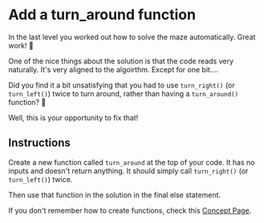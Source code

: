 # Add a turn_around function

In the last level you worked out how to solve the maze automatically. Great work! 🎉

One of the nice things about the solution is that the code reads very naturally.
It's very aligned to the algoirthm.
Except for one bit....

Did you find it a bit unsatisfying that you had to use `turn_right()` (or `turn_left()`) twice to turn around, rather than having a `turn_around()` function? 🤔

Well, this is your opportunity to fix that!

## Instructions

Create a new function called `turn_around` at the top of your code.
It has no inputs and doesn't return anything.
It should simply call `turn_right()` (or `turn_left()`) twice.

Then use that function in the solution in the final else statement.

If you don't remember how to create functions, check this [Concept Page](/bootcamp/concepts/jikiscript/functions-defining).
